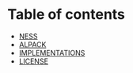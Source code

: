 # Table of contents

* [NESS](README.md)
* [ALPACK](descriptive-manual.md)
* [IMPLEMENTATIONS](implementation-guide.md)
* [LICENSE](license.md)

